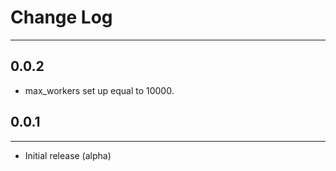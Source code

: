 # Change Log
---
## 0.0.2

- max_workers set up equal to 10000. 

## 0.0.1
---
- Initial release (alpha)